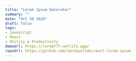 ```yaml
---
title: "Lorem Ipsum Generator"
summary: ""
date: "Oct 30 2020"
draft: false
tags:
- Javascript
- React
- Utility & Productivity
demoUrl: https://lorem777.netlify.app/
repoUrl: https://github.com/imranpollob/react-lorem-ipsum
---
```

